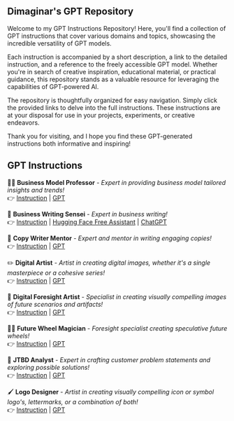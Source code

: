 ## Dimaginar's GPT Repository

Welcome to my GPT Instructions Repository! Here, you'll find a collection of GPT instructions that cover various domains and topics, showcasing the incredible versatility of GPT models.

Each instruction is accompanied by a short description, a link to the detailed instruction, and a reference to the freely accessible GPT model. Whether you're in search of creative inspiration, educational material, or practical guidance, this repository stands as a valuable resource for leveraging the capabilities of GPT-powered AI.

The repository is thoughtfully organized for easy navigation. Simply click the provided links to delve into the full instructions. These instructions are at your disposal for use in your projects, experiments, or creative endeavors.

Thank you for visiting, and I hope you find these GPT-generated instructions both informative and inspiring!

## GPT Instructions

👨‍🏫 **Business Model Professor** - _Expert in providing business model tailored insights and trends!_  
👉 [Instruction](https://github.com/dimaginar/GPTs/blob/main/instructions/business-model-professor.txt) | [GPT](https://chat.openai.com/g/g-uV0MvxNzw-business-model-professor)  

📝 **Business Writing Sensei** - _Expert in business writing!_  
👉 [Instruction](https://github.com/dimaginar/GPTs/blob/main/instructions/business-writing-sensei.txt) | [Hugging Face Free Assistant](https://hf.co/chat/assistant/65c5c66b3fdb40314303f703) | [ChatGPT](https://chat.openai.com/g/g-JKbLPimhA-business-writing-sensei)  

📝 **Copy Writer Mentor** - _Expert and mentor in writing engaging copies!_  
👉 [Instruction](https://github.com/dimaginar/GPTs/blob/main/instructions/copy-writer-mentor.txt) | [GPT](https://chat.openai.com/g/g-ID1BcHyoO-copywriter-mentor)  

✏️ **Digital Artist** - _Artist in creating digital images, whether it's a single masterpiece or a cohesive series!_  
👉 [Instruction](https://github.com/dimaginar/GPTs/blob/main/instructions/digital-artist.txt) | [GPT](https://chat.openai.com/g/g-O6ruYrNfi-digital-artist)  

🎨 **Digital Foresight Artist** - _Specialist in creating visually compelling images of future scenarios and artifacts!_  
👉 [Instruction](https://github.com/dimaginar/GPTs/blob/main/instructions/digital-foresight-artist.txt) | [GPT](https://chat.openai.com/g/g-I1BkDg2ZM-digital-foresight-artist)  

🧙‍♂️ **Future Wheel Magician** - _Foresight specialist creating speculative future wheels!_  
👉 [Instruction](https://github.com/dimaginar/GPTs/blob/main/instructions/future-wheel.txt) | [GPT](https://chat.openai.com/g/g-HoCjX9Ywd-future-wheel-magician)  

📝 **JTBD Analyst** - _Expert in crafting customer problem statements and exploring possible solutions!_  
👉 [Instruction](https://github.com/dimaginar/GPTs/blob/main/instructions/jtbd-analyst.txt) | [GPT](https://chat.openai.com/g/g-ZCiuXe9eC-jtbd-analyst)  

🖌️ **Logo Designer** - _Artist in creating visually compelling icon or symbol logo's, lettermarks, or a combination of both!_  
👉 [Instruction](https://github.com/dimaginar/GPTs/blob/main/instructions/logo-designer.txt) | [GPT](https://chat.openai.com/g/g-I9V0kTqHP-logo-designer)  
